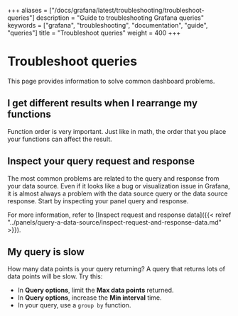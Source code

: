 +++
aliases = ["/docs/grafana/latest/troubleshooting/troubleshoot-queries"]
description = "Guide to troubleshooting Grafana queries"
keywords = ["grafana", "troubleshooting", "documentation", "guide", "queries"]
title = "Troubleshoot queries"
weight = 400
+++

# Troubleshoot queries

This page provides information to solve common dashboard problems.

## I get different results when I rearrange my functions

Function order is very important. Just like in math, the order that you place your functions can affect the result.

## Inspect your query request and response

The most common problems are related to the query and response from your data source. Even if it looks
like a bug or visualization issue in Grafana, it is almost always a problem with the data source query or
the data source response. Start by inspecting your panel query and response.

For more information, refer to [Inspect request and response data]({{< relref "../panels/query-a-data-source/inspect-request-and-response-data.md" >}}).

## My query is slow

How many data points is your query returning? A query that returns lots of data points will be slow. Try this:

- In **Query options**, limit the **Max data points** returned.
- In **Query options**, increase the **Min interval** time.
- In your query, use a `group by` function.
